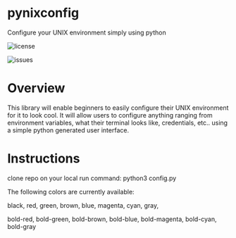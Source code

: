 # pynixconfig
Configure your UNIX environment simply using python


<img src="https://img.shields.io/github/license/sn2865/pynixconfig" alt="license"></img>

<img src="https://img.shields.io/github/issues/sn2865/pynixconfig" alt="issues"></img>

# Overview

This library will enable beginners to easily configure their UNIX environment for it to look cool.
It will allow users to configure anything ranging from environment variables, what their terminal looks like,
credentials, etc.. using a simple python generated user interface.

# Instructions

clone repo on your local
run command: python3 config.py <COLOR>

The following colors are currently available:
  
black, red, green, brown, blue, magenta, cyan, gray,

bold-red, bold-green, bold-brown, bold-blue, bold-magenta, bold-cyan, bold-gray
